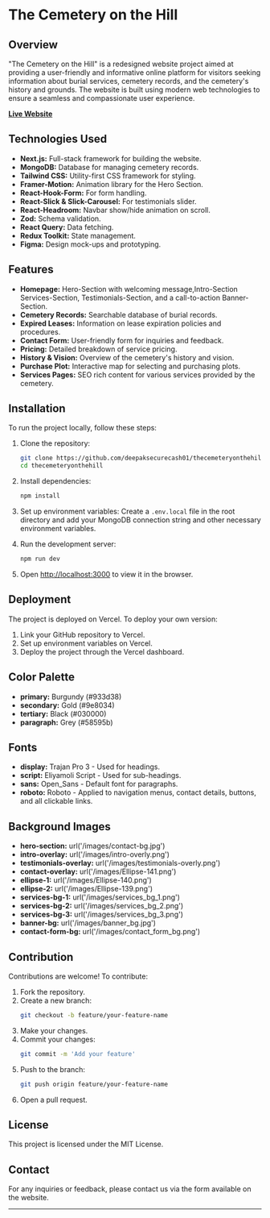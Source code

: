 # The Cemetery on the Hill

## Overview

"The Cemetery on the Hill" is a redesigned website project aimed at providing a user-friendly and informative online platform for visitors seeking information about burial services, cemetery records, and the cemetery's history and grounds. The website is built using modern web technologies to ensure a seamless and compassionate user experience.

**[Live Website](https://thecemeteryonthehill.vercel.app)**

## Technologies Used

- **Next.js:** Full-stack framework for building the website.
- **MongoDB:** Database for managing cemetery records.
- **Tailwind CSS:** Utility-first CSS framework for styling.
- **Framer-Motion:** Animation library for the Hero Section.
- **React-Hook-Form:** For form handling.
- **React-Slick & Slick-Carousel:** For testimonials slider.
- **React-Headroom:** Navbar show/hide animation on scroll.
- **Zod:** Schema validation.
- **React Query:** Data fetching.
- **Redux Toolkit:** State management.
- **Figma:** Design mock-ups and prototyping.

## Features

- **Homepage:** Hero-Section with welcoming message,Intro-Section Services-Section, Testimonials-Section, and a call-to-action Banner-Section.
- **Cemetery Records:** Searchable database of burial records.
- **Expired Leases:** Information on lease expiration policies and procedures.
- **Contact Form:** User-friendly form for inquiries and feedback.
- **Pricing:** Detailed breakdown of service pricing.
- **History & Vision:** Overview of the cemetery's history and vision.
- **Purchase Plot:** Interactive map for selecting and purchasing plots.
- **Services Pages:** SEO rich content for various services provided by the cemetery.

## Installation

To run the project locally, follow these steps:

1. Clone the repository:

   ```bash
   git clone https://github.com/deepaksecurecash01/thecemeteryonthehill.git
   cd thecemeteryonthehill
   ```

2. Install dependencies:

   ```bash
   npm install
   ```

3. Set up environment variables:
   Create a `.env.local` file in the root directory and add your MongoDB connection string and other necessary environment variables.

4. Run the development server:

   ```bash
   npm run dev
   ```

5. Open [http://localhost:3000](http://localhost:3000) to view it in the browser.

## Deployment

The project is deployed on Vercel. To deploy your own version:

1. Link your GitHub repository to Vercel.
2. Set up environment variables on Vercel.
3. Deploy the project through the Vercel dashboard.

## Color Palette

- **primary:** Burgundy (#933d38)
- **secondary:** Gold (#9e8034)
- **tertiary:** Black (#030000)
- **paragraph:** Grey (#58595b)

## Fonts

- **display:** Trajan Pro 3 - Used for headings.
- **script:** Eliyamoli Script - Used for sub-headings.
- **sans:** Open_Sans - Default font for paragraphs.
- **roboto:** Roboto - Applied to navigation menus, contact details, buttons, and all clickable links.

## Background Images

- **hero-section:** url('/images/contact-bg.jpg')
- **intro-overlay:** url('/images/intro-overly.png')
- **testimonials-overlay:** url('/images/testimonials-overly.png')
- **contact-overlay:** url('/images/Ellipse-141.png')
- **ellipse-1:** url('/images/Ellipse-140.png')
- **ellipse-2:** url('/images/Ellipse-139.png')
- **services-bg-1:** url('/images/services_bg_1.png')
- **services-bg-2:** url('/images/services_bg_2.png')
- **services-bg-3:** url('/images/services_bg_3.png')
- **banner-bg:** url('/images/banner_bg.jpg')
- **contact-form-bg:** url('/images/contact_form_bg.png')

## Contribution

Contributions are welcome! To contribute:

1. Fork the repository.
2. Create a new branch:
   ```bash
   git checkout -b feature/your-feature-name
   ```
3. Make your changes.
4. Commit your changes:
   ```bash
   git commit -m 'Add your feature'
   ```
5. Push to the branch:
   ```bash
   git push origin feature/your-feature-name
   ```
6. Open a pull request.

## License

This project is licensed under the MIT License.

## Contact

For any inquiries or feedback, please contact us via the form available on the website.

---
